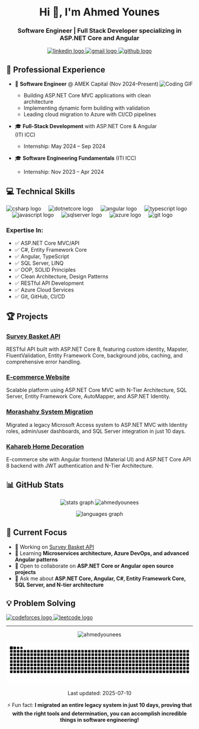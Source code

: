 <h1 align="center">Hi 👋, I'm Ahmed Younes</h1>
<h3 align="center">Software Engineer | Full Stack Developer specializing in ASP.NET Core and Angular</h3>

<div align="center">
  <p>
    <a href="https://linkedin.com/in/ahmedyounesmahmoud" target="_blank">
      <img src="https://img.shields.io/static/v1?message=LinkedIn&logo=linkedin&label=&color=0077B5&logoColor=white&labelColor=&style=for-the-badge" height="30" alt="linkedin logo" />
    </a>
    <a href="mailto:Ahmedyounis331@gmail.com" target="_blank">
      <img src="https://img.shields.io/static/v1?message=Gmail&logo=gmail&label=&color=D14836&logoColor=white&labelColor=&style=for-the-badge" height="30" alt="gmail logo" />
    </a>
    <a href="https://github.com/AhmedYounees" target="_blank">
      <img src="https://img.shields.io/static/v1?message=GitHub&logo=github&label=&color=181717&logoColor=white&labelColor=&style=for-the-badge" height="30" alt="github logo" />
    </a>
  </p>
</div>

## 🚀 Professional Experience

<img align="right" height="180" src="https://media.giphy.com/media/v1.Y2lkPTc5MGI3NjExNDMzZmZhYTk2Y2RkNjUxM2E5ODNmMmM2MDQxNTU1NjBiZWFlZGFjOCZlcD12MV9pbnRlcm5hbF9naWZzX2dpZklkJmN0PWc/qgQUggAC3Pfv687qPC/giphy.gif" alt="Coding GIF" />

- 💼 **Software Engineer** @ AMEK Capital (Nov 2024–Present)
  - Building ASP.NET Core MVC applications with clean architecture
  - Implementing dynamic form building with validation
  - Leading cloud migration to Azure with CI/CD pipelines

- 🎓 **Full-Stack Development** with ASP.NET Core & Angular (ITI ICC)
  - Internship: May 2024 – Sep 2024

- 🎓 **Software Engineering Fundamentals** (ITI ICC)
  - Internship: Nov 2023 – Apr 2024

## 💻 Technical Skills

<div align="left">
  <img src="https://cdn.jsdelivr.net/gh/devicons/devicon/icons/csharp/csharp-original.svg" height="40" alt="csharp logo" />
  <img width="12" />
  <img src="https://cdn.jsdelivr.net/gh/devicons/devicon/icons/dotnetcore/dotnetcore-original.svg" height="40" alt="dotnetcore logo" />
  <img width="12" />
  <img src="https://cdn.jsdelivr.net/gh/devicons/devicon/icons/angularjs/angularjs-original.svg" height="40" alt="angular logo" />
  <img width="12" />
  <img src="https://cdn.jsdelivr.net/gh/devicons/devicon/icons/typescript/typescript-original.svg" height="40" alt="typescript logo" />
  <img width="12" />
  <img src="https://cdn.jsdelivr.net/gh/devicons/devicon/icons/javascript/javascript-original.svg" height="40" alt="javascript logo" />
  <img width="12" />
  <img src="https://cdn.jsdelivr.net/gh/devicons/devicon/icons/microsoftsqlserver/microsoftsqlserver-plain.svg" height="40" alt="sqlserver logo" />
  <img width="12" />
  <img src="https://cdn.jsdelivr.net/gh/devicons/devicon/icons/azure/azure-original.svg" height="40" alt="azure logo" />
  <img width="12" />
  <img src="https://cdn.jsdelivr.net/gh/devicons/devicon/icons/git/git-original.svg" height="40" alt="git logo" />
</div>

### Expertise In:
- ✅ ASP.NET Core MVC/API
- ✅ C#, Entity Framework Core
- ✅ Angular, TypeScript
- ✅ SQL Server, LINQ
- ✅ OOP, SOLID Principles
- ✅ Clean Architecture, Design Patterns
- ✅ RESTful API Development
- ✅ Azure Cloud Services
- ✅ Git, GitHub, CI/CD

## 🏆 Projects

### [Survey Basket API](https://github.com/AhmedYounees/SurveyBasketAPI)
RESTful API built with ASP.NET Core 8, featuring custom identity, Mapster, FluentValidation, Entity Framework Core, background jobs, caching, and comprehensive error handling.

### [E-commerce Website](https://github.com/AhmedYounees/E-commerce)
Scalable platform using ASP.NET Core MVC with N-Tier Architecture, SQL Server, Entity Framework Core, AutoMapper, and ASP.NET Identity.

### [Morashahy System Migration](https://github.com/AhmedYounees/Morashahy)
Migrated a legacy Microsoft Access system to ASP.NET MVC with Identity roles, admin/user dashboards, and SQL Server integration in just 10 days.

### [Kahareb Home Decoration](https://github.com/AhmedYounees/Kahareb)
E-commerce site with Angular frontend (Material UI) and ASP.NET Core API 8 backend with JWT authentication and N-Tier Architecture.

## 📊 GitHub Stats

<div align="center">
  <p>
    <img src="https://github-readme-stats.vercel.app/api?username=ahmedyounees&hide_title=false&hide_rank=false&show_icons=true&include_all_commits=true&count_private=true&disable_animations=false&theme=dracula&locale=en&hide_border=false" height="150" alt="stats graph" />
    <img src="https://github-readme-streak-stats.herokuapp.com/?user=ahmedyounees&theme=dracula" height="150" alt="ahmedyounees" />
  </p>
  <img src="https://github-readme-stats.vercel.app/api/top-langs?username=ahmedyounees&locale=en&hide_title=false&layout=compact&card_width=320&langs_count=6&theme=dracula&hide_border=false" height="150" alt="languages graph" />
</div>

## 🌱 Current Focus

- 🔭 Working on [Survey Basket API](https://github.com/AhmedYounees/SurveyBasketAPI)
- 🌱 Learning **Microservices architecture, Azure DevOps, and advanced Angular patterns**
- 👯 Open to collaborate on **ASP.NET Core or Angular open source projects**
- 💬 Ask me about **ASP.NET Core, Angular, C#, Entity Framework Core, SQL Server, and N-tier architecture**

## 💡 Problem Solving

<div align="left">
  <a href="https://codeforces.com/profile/ahmedyouunnes" target="_blank">
    <img src="https://img.shields.io/static/v1?message=Codeforces&logo=codeforces&label=&color=1F8ACB&logoColor=white&labelColor=&style=for-the-badge" height="35" alt="codeforces logo" />
  </a>
  <a href="https://www.leetcode.com/ahmedyounis331" target="_blank">
    <img src="https://img.shields.io/static/v1?message=LeetCode&logo=leetcode&label=&color=FFA116&logoColor=white&labelColor=&style=for-the-badge" height="35" alt="leetcode logo" />
  </a>
</div>

---

<p align="center">
  <img src="https://komarev.com/ghpvc/?username=ahmedyounees&label=Profile%20views&color=0e75b6&style=flat" alt="ahmedyounees" />
</p>

<img src="https://raw.githubusercontent.com/AhmedYounees/AhmedYounees/output/snake.svg" alt="Snake animation" />

<div align="center">
  <p>Last updated: 2025-07-10</p>
  <p>⚡ Fun fact: <strong>I migrated an entire legacy system in just 10 days, proving that with the right tools and determination, you can accomplish incredible things in software engineering!</strong></p>
</div>
